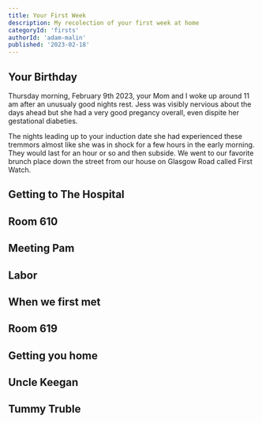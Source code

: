 ```yaml
---
title: Your First Week
description: My recolection of your first week at home
categoryId: 'firsts'
authorId: 'adam-malin'
published: '2023-02-18'
---
```


## Your Birthday

Thursday morning, February 9th 2023, your Mom and I woke up around 11 am after an unusualy good nights rest. Jess was visibly nervious about the days ahead but she had a very good pregancy overall, even dispite her gestational diabeties. 

The nights leading up to your induction date she had experienced these tremmors almost like she was in shock for a few hours in the early morning. They would last for an hour or so and then subside. We went to our favorite brunch place down the street from our house on Glasgow Road called First Watch. 

## Getting to The Hospital


## Room 610


## Meeting Pam


## Labor


## When we first met


## Room 619


## Getting you home


## Uncle Keegan


## Tummy Truble